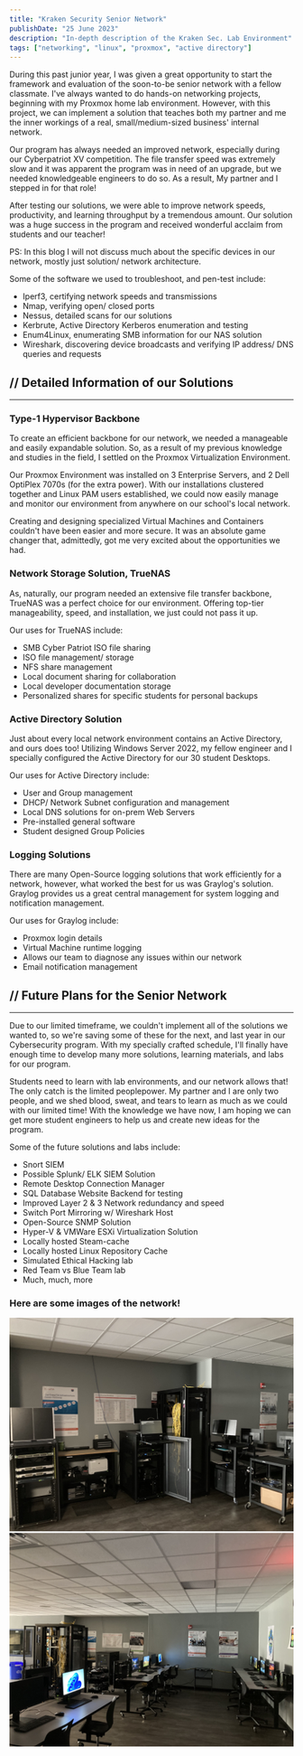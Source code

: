 ```yaml
---
title: "Kraken Security Senior Network"
publishDate: "25 June 2023"
description: "In-depth description of the Kraken Sec. Lab Environment"
tags: ["networking", "linux", "proxmox", "active directory"]
---
```


During this past junior year, I was given a great opportunity to start the framework and evaluation of the soon-to-be senior network with a fellow classmate. I've always wanted to do hands-on networking projects, beginning with my Proxmox home lab environment. However, with this project, we can implement a solution that teaches both my partner and me the inner workings of a real, small/medium-sized business' internal network.

Our program has always needed an improved network, especially during our Cyberpatriot XV competition. The file transfer speed was extremely slow and it was apparent the program was in need of an upgrade, but we needed knowledgeable engineers to do so. As a result, My partner and I stepped in for that role!

After testing our solutions, we were able to improve network speeds, productivity, and learning throughput by a tremendous amount. Our solution was a huge success in the program and received wonderful acclaim from students and our teacher!

PS: In this blog I will not discuss much about the specific devices in our network, mostly just solution/ network architecture.

Some of the software we used to troubleshoot, and pen-test include:

- Iperf3, certifying network speeds and transmissions
- Nmap, verifying open/ closed ports
- Nessus, detailed scans for our solutions
- Kerbrute, Active Directory Kerberos enumeration and testing
- Enum4Linux, enumerating SMB information for our NAS solution
- Wireshark, discovering device broadcasts and verifying IP address/ DNS queries and requests

## // Detailed Information of our Solutions

---

### Type-1 Hypervisor Backbone

To create an efficient backbone for our network, we needed a manageable and easily expandable solution. So, as a result of my previous knowledge and studies in the field, I settled on the Proxmox Virtualization Environment.

Our Proxmox Environment was installed on 3 Enterprise Servers, and 2 Dell OptiPlex 7070s (for the extra power). With our installations clustered together and Linux PAM users established, we could now easily manage and monitor our environment from anywhere on our school's local network.

Creating and designing specialized Virtual Machines and Containers couldn't have been easier and more secure. It was an absolute game changer that, admittedly, got me very excited about the opportunities we had.

### Network Storage Solution, TrueNAS

As, naturally, our program needed an extensive file transfer backbone, TrueNAS was a perfect choice for our environment. Offering top-tier manageability, speed, and installation, we just could not pass it up.

Our uses for TrueNAS include:

- SMB Cyber Patriot ISO file sharing
- ISO file management/ storage
- NFS share management
- Local document sharing for collaboration
- Local developer documentation storage
- Personalized shares for specific students for personal backups

### Active Directory Solution

Just about every local network environment contains an Active Directory, and ours does too! Utilizing Windows Server 2022, my fellow engineer and I specially configured the Active Directory for our 30 student Desktops.

Our uses for Active Directory include:

- User and Group management
- DHCP/ Network Subnet configuration and management
- Local DNS solutions for on-prem Web Servers
- Pre-installed general software
- Student designed Group Policies

### Logging Solutions

There are many Open-Source logging solutions that work efficiently for a network, however, what worked the best for us was Graylog's solution. Graylog provides us a great central management for system logging and notification management.

Our uses for Graylog include:

- Proxmox login details
- Virtual Machine runtime logging
- Allows our team to diagnose any issues within our network
- Email notification management

## // Future Plans for the Senior Network

---

Due to our limited timeframe, we couldn't implement all of the solutions we wanted to, so we're saving some of these for the next, and last year in our Cybersecurity program. With my specially crafted schedule, I'll finally have enough time to develop many more solutions, learning materials, and labs for our program.

Students need to learn with lab environments, and our network allows that! The only catch is the limited peoplepower. My partner and I are only two people, and we shed blood, sweat, and tears to learn as much as we could with our limited time! With the knowledge we have now, I am hoping we can get more student engineers to help us and create new ideas for the program.

Some of the future solutions and labs include:

- Snort SIEM
- Possible Splunk/ ELK SIEM Solution
- Remote Desktop Connection Manager
- SQL Database Website Backend for testing
- Improved Layer 2 & 3 Network redundancy and speed
- Switch Port Mirroring w/ Wireshark Host
- Open-Source SNMP Solution
- Hyper-V & VMWare ESXi Virtualization Solution
- Locally hosted Steam-cache
- Locally hosted Linux Repository Cache
- Simulated Ethical Hacking lab
- Red Team vs Blue Team lab
- Much, much, more

### Here are some images of the network!

![seniorlab](https://raw.githubusercontent.com/linpep/blog-portfolio-images/ab54485e05d23502422db4541abfae43e736f532/seniornetwork1.jpg)
![seniorlab](https://raw.githubusercontent.com/linpep/blog-portfolio-images/ab54485e05d23502422db4541abfae43e736f532/seniornetwork2.jpg)
